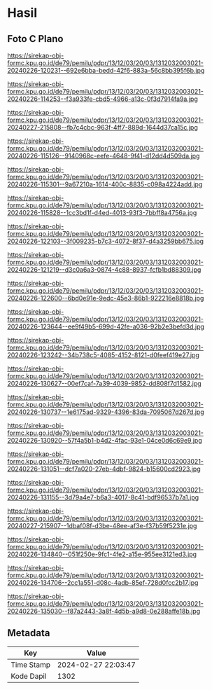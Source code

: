 # Hasil

## Foto C Plano

https://sirekap-obj-formc.kpu.go.id/de79/pemilu/pdpr/13/12/03/20/03/1312032003021-20240226-120231--692e6bba-bedd-42f6-883a-56c8bb395f6b.jpg

https://sirekap-obj-formc.kpu.go.id/de79/pemilu/pdpr/13/12/03/20/03/1312032003021-20240226-114253--f3a933fe-cbd5-4966-a13c-0f3d7914fa9a.jpg

https://sirekap-obj-formc.kpu.go.id/de79/pemilu/pdpr/13/12/03/20/03/1312032003021-20240227-215808--fb7c4cbc-963f-4ff7-889d-1644d37ca15c.jpg

https://sirekap-obj-formc.kpu.go.id/de79/pemilu/pdpr/13/12/03/20/03/1312032003021-20240226-115126--9140968c-eefe-4648-9f41-d12dd4d509da.jpg

https://sirekap-obj-formc.kpu.go.id/de79/pemilu/pdpr/13/12/03/20/03/1312032003021-20240226-115301--9a67210a-1614-400c-8835-c098a4224add.jpg

https://sirekap-obj-formc.kpu.go.id/de79/pemilu/pdpr/13/12/03/20/03/1312032003021-20240226-115828--1cc3bd1f-d4ed-4013-93f3-7bbff8a4756a.jpg

https://sirekap-obj-formc.kpu.go.id/de79/pemilu/pdpr/13/12/03/20/03/1312032003021-20240226-122103--3f009235-b7c3-4072-8f37-d4a3259bb675.jpg

https://sirekap-obj-formc.kpu.go.id/de79/pemilu/pdpr/13/12/03/20/03/1312032003021-20240226-121219--d3c0a6a3-0874-4c88-8937-fcfb1bd88309.jpg

https://sirekap-obj-formc.kpu.go.id/de79/pemilu/pdpr/13/12/03/20/03/1312032003021-20240226-122600--6bd0e91e-9edc-45e3-86b1-922216e8818b.jpg

https://sirekap-obj-formc.kpu.go.id/de79/pemilu/pdpr/13/12/03/20/03/1312032003021-20240226-123644--ee9f49b5-699d-42fe-a036-92b2e3befd3d.jpg

https://sirekap-obj-formc.kpu.go.id/de79/pemilu/pdpr/13/12/03/20/03/1312032003021-20240226-123242--34b738c5-4085-4152-8121-d0feef419e27.jpg

https://sirekap-obj-formc.kpu.go.id/de79/pemilu/pdpr/13/12/03/20/03/1312032003021-20240226-130627--00ef7caf-7a39-4039-9852-dd808f7d1582.jpg

https://sirekap-obj-formc.kpu.go.id/de79/pemilu/pdpr/13/12/03/20/03/1312032003021-20240226-130737--1e6175ad-9329-4396-83da-7095067d267d.jpg

https://sirekap-obj-formc.kpu.go.id/de79/pemilu/pdpr/13/12/03/20/03/1312032003021-20240226-130920--57f4a5b1-b4d2-4fac-93e1-04ce0d6c69e9.jpg

https://sirekap-obj-formc.kpu.go.id/de79/pemilu/pdpr/13/12/03/20/03/1312032003021-20240226-131051--dcf7a020-27eb-4dbf-9824-b15600cd2923.jpg

https://sirekap-obj-formc.kpu.go.id/de79/pemilu/pdpr/13/12/03/20/03/1312032003021-20240226-131155--3d79a4e7-b6a3-4017-8c41-bdf96537b7a1.jpg

https://sirekap-obj-formc.kpu.go.id/de79/pemilu/pdpr/13/12/03/20/03/1312032003021-20240227-215907--1dbaf08f-d3be-48ee-af3e-f37b59f5231e.jpg

https://sirekap-obj-formc.kpu.go.id/de79/pemilu/pdpr/13/12/03/20/03/1312032003021-20240226-134840--051f250e-9fc1-4fe2-a15e-955ee3121ed3.jpg

https://sirekap-obj-formc.kpu.go.id/de79/pemilu/pdpr/13/12/03/20/03/1312032003021-20240226-134706--2cc1a551-d08c-4adb-85ef-728d0fcc2b17.jpg

https://sirekap-obj-formc.kpu.go.id/de79/pemilu/pdpr/13/12/03/20/03/1312032003021-20240226-135030--f87a2443-3a8f-4d5b-a9d8-0e288affe18b.jpg


## Metadata

| Key        | Value               |
| ---------- | ------------------- |
| Time Stamp | 2024-02-27 22:03:47 |
| Kode Dapil | 1302                |



